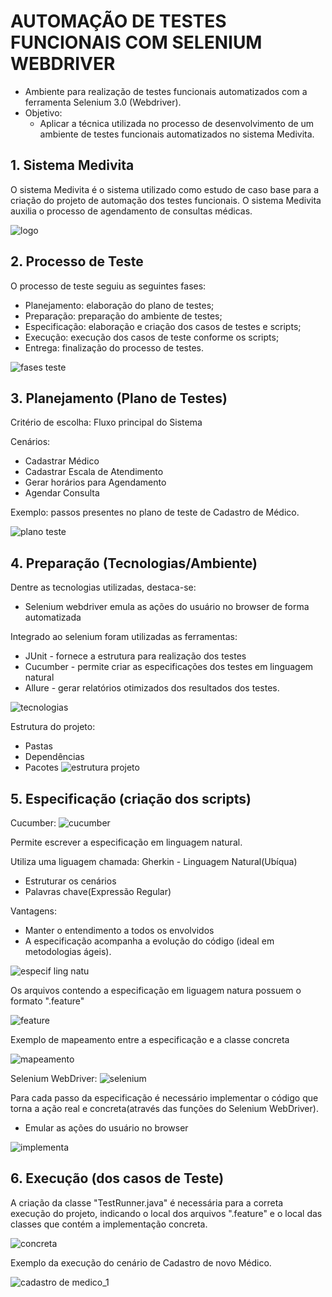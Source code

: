 # AUTOMAÇÃO DE TESTES FUNCIONAIS COM SELENIUM WEBDRIVER 

- Ambiente para realização de testes funcionais automatizados com a ferramenta Selenium 3.0 (Webdriver).
- Objetivo:
    * Aplicar a técnica utilizada no processo de desenvolvimento de um ambiente de testes funcionais automatizados no sistema Medivita.
    
## 1. Sistema Medivita
O sistema Medivita é o sistema utilizado como estudo de caso base para a criação do projeto de automação dos testes funcionais. O sistema Medivita auxilia o processo de agendamento de consultas médicas.

![logo](https://user-images.githubusercontent.com/13081442/43343004-11088af2-91bb-11e8-8bf9-13c229386585.PNG)
## 2. Processo de Teste
O processo de teste seguiu as seguintes fases:
- Planejamento: elaboração do plano de testes;
- Preparação: preparação do ambiente de testes;
- Especificação: elaboração e criação dos casos de testes e scripts;
- Execução: execução dos casos de teste conforme os scripts;
- Entrega: finalização do processo de testes.

![fases teste](https://user-images.githubusercontent.com/13081442/43343377-553c2d04-91bc-11e8-9c30-1b71aedec83a.PNG)
## 3. Planejamento (Plano de Testes)
Critério de escolha:
Fluxo principal do Sistema

Cenários:
- Cadastrar Médico
- Cadastrar Escala de Atendimento
- Gerar horários para Agendamento
- Agendar Consulta

Exemplo: passos presentes no plano de teste de Cadastro de Médico.

![plano teste](https://user-images.githubusercontent.com/13081442/43343806-fe0d2ac2-91bd-11e8-80d9-f647189b0bf2.PNG)

## 4. Preparação (Tecnologias/Ambiente)
Dentre as tecnologias utilizadas, destaca-se: 
- Selenium webdriver  emula as ações do usuário no browser de forma automatizada

Integrado ao selenium foram utilizadas as ferramentas:
- JUnit - fornece a estrutura para realização dos testes
- Cucumber - permite criar as especificações dos testes em linguagem natural
- Allure - gerar relatórios otimizados dos resultados dos testes.

![tecnologias](https://user-images.githubusercontent.com/13081442/43338844-fc88bf78-91ad-11e8-8f74-2df356249ca7.jpg)

Estrutura do projeto:
  - Pastas
  - Dependências
  - Pacotes
![estrutura projeto](https://user-images.githubusercontent.com/13081442/43344317-9dad194c-91bf-11e8-99c7-10fe528ffc39.png)

## 5. Especificação (criação dos scripts)
Cucumber:
![cucumber](https://user-images.githubusercontent.com/13081442/43344808-81ae8ecc-91c1-11e8-8f13-030baa2eef60.png)

Permite escrever a especificação em linguagem natural.

Utiliza uma liguagem chamada: Gherkin - Linguagem Natural(Ubíqua)
- Estruturar os cenários
- Palavras chave(Expressão Regular)

Vantagens:
- Manter o entendimento a todos os envolvidos
- A especificação acompanha a evolução do código (ideal em metodologias ágeis).

![especif ling natu](https://user-images.githubusercontent.com/13081442/43344964-1d9be974-91c2-11e8-900b-f3b62f378694.png)

Os arquivos contendo a especificação em liguagem natura possuem o formato ".feature"

![feature](https://user-images.githubusercontent.com/13081442/43345251-1e336d70-91c3-11e8-9a07-00b1bc8d5ae5.png)

Exemplo de mapeamento entre a especificação e a classe concreta

![mapeamento](https://user-images.githubusercontent.com/13081442/43345392-c1000b76-91c3-11e8-81bc-5830080de911.png)

Selenium WebDriver: 
![selenium](https://user-images.githubusercontent.com/13081442/43345537-346961ca-91c4-11e8-9af1-fcd16af1ee1d.png)

Para cada passo da especificação é necessário implementar o código que torna a ação real e concreta(através das funções do Selenium WebDriver).
   - Emular as ações do usuário no browser
   
![implementa](https://user-images.githubusercontent.com/13081442/43345817-4d615dc6-91c5-11e8-8da1-37355fa6a58d.png)  

## 6. Execução (dos casos de Teste)

A criação da classe "TestRunner.java" é necessária para a correta execução do projeto, indicando o local dos arquivos ".feature" e o local das classes que contém a implementação concreta.

![concreta](https://user-images.githubusercontent.com/13081442/43346199-a240826c-91c6-11e8-8ee2-3d4d62552cbc.png)

Exemplo da execução do cenário de Cadastro de novo Médico.

![cadastro de medico_1](https://user-images.githubusercontent.com/13081442/43341707-b22c0e0e-91b6-11e8-83dc-132288cf5638.gif)


